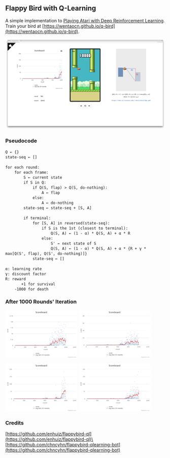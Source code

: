 ## Flappy Bird with Q-Learning
A simple implementation to [Playing Atari with Deep Reinforcement Learning](https://www.cs.toronto.edu/~vmnih/docs/dqn.pdf).\
Train your bird at [https://wentaocn.github.io/q-bird](https://wentaocn.github.io/q-bird).

![score-10000](chart/score-10000.png)

### Pseudocode
```
Q ← {}
state-seq ← []

for each round:
    for each frame:
        S ← current state
        if S in Q:
            if Q(S, flap) > Q(S, do-nothing):
                A ← flap
            else:
                A ← do-nothing
        state-seq ← state-seq + [S, A]

        if terminal:
            for [S, A] in reversed(state-seq):
                if S is the 1st (closest to terminal):
                    Q(S, A) ← (1 - α) * Q(S, A) + α * R
                else:
                    S' ← next state of S
                    Q(S, A) ← (1 - α) * Q(S, A) + α * {R + γ * max[Q(S', flap), Q(S', do-nothing)]}
            state-seq ← []

α: learning rate
γ: discount factor
R: reward
       +1 for survival
    -1000 for death
```

### After 1000 Rounds' Iteration
<img src="chart/chart-0.png" alt="drawing" width="45%"/> <img src="chart/chart-1.png" alt="drawing" width="45%"/>

<img src="chart/chart-2.png" alt="drawing" width="45%"/> <img src="chart/chart-3.png" alt="drawing" width="45%"/>

### Credits
[https://github.com/enhuiz/flappybird-ql](https://github.com/enhuiz/flappybird-ql)\
[https://github.com/chncyhn/flappybird-qlearning-bot](https://github.com/chncyhn/flappybird-qlearning-bot)

